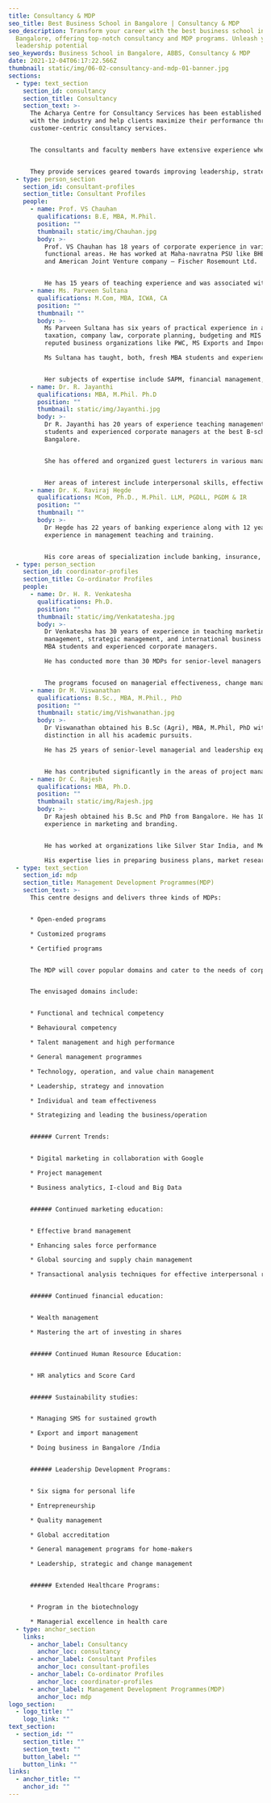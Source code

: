 ```yaml
---
title: Consultancy & MDP
seo_title: Best Business School in Bangalore | Consultancy & MDP
seo_description: Transform your career with the best business school in
  Bangalore, offering top-notch consultancy and MDP programs. Unleash your
  leadership potential
seo_keywords: Business School in Bangalore, ABBS, Consultancy & MDP
date: 2021-12-04T06:17:22.566Z
thumbnail: static/img/06-02-consultancy-and-mdp-01-banner.jpg
sections:
  - type: text_section
    section_id: consultancy
    section_title: Consultancy
    section_text: >-
      The Acharya Centre for Consultancy Services has been established to engage
      with the industry and help clients maximize their performance through
      customer-centric consultancy services. 


      The consultants and faculty members have extensive experience when it comes to offering services in manufacturing, automobile, retail, IT, health care, pharmaceutical, education and other related sectors. 


      They provide services geared towards improving leadership, strategy, and change management. Services offered by the centre extend to the fields of marketing, finance, HR systems, process improvements, banking, insurance & NBFC as well.
  - type: person_section
    section_id: consultant-profiles
    section_title: Consultant Profiles
    people:
      - name: Prof. VS Chauhan
        qualifications: B.E, MBA, M.Phil.
        position: ""
        thumbnail: static/img/Chauhan.jpg
        body: >-
          Prof. VS Chauhan has 18 years of corporate experience in various
          functional areas. He has worked at Maha-navratna PSU like BHEL, L & T,
          and American Joint Venture company – Fischer Rosemount Ltd. 


          He has 15 years of teaching experience and was associated with premier B-Schools like MSRIM, PESIT, IADC, St. Joseph, and ISBM. His areas of interest include soft skill programs, training and development, and technical skill development in the areas of materials and inventory management, supply chain logistics, and general management.
      - name: Ms. Parveen Sultana
        qualifications: M.Com, MBA, ICWA, CA
        position: ""
        thumbnail: ""
        body: >-
          Ms Parveen Sultana has six years of practical experience in auditing,
          taxation, company law, corporate planning, budgeting and MIS in
          reputed business organizations like PWC, MS Exports and Imports.

          Ms Sultana has taught, both, fresh MBA students and experienced employees for six years in reputed B-schools in South India.


          Her subjects of expertise include SAPM, financial management, accounts, costing, finance, taxation and control. She has conducted MDPs and workshops and has consulted in the areas of banking and finance, stock market, financial management, taxation, corporate planning, project management, and financial planning.
      - name: Dr. R. Jayanthi
        qualifications: MBA, M.Phil. Ph.D
        position: ""
        thumbnail: static/img/Jayanthi.jpg
        body: >-
          Dr R. Jayanthi has 20 years of experience teaching management to MBA
          students and experienced corporate managers at the best B-schools in
          Bangalore.


          She has offered and organized guest lecturers in various management related areas and presented 20 papers in national and international conferences. She has also published 10 papers in academic journals.


          Her areas of interest include interpersonal skills, effective leadership skills, talent management, performance management, HR analytics, employee engagement, and team management.
      - name: Dr. K. Raviraj Hegde
        qualifications: MCom, Ph.D., M.Phil. LLM, PGDLL, PGDM & IR
        position: ""
        thumbnail: ""
        body: >-
          Dr Hegde has 22 years of banking experience along with 12 years of
          experience in management teaching and training.


          His core areas of specialization include banking, insurance, mobilizing funds, managerial training, industrial relations, labour law, employee engagement, talent management, and wage administration. 
  - type: person_section
    section_id: coordinator-profiles
    section_title: Co-ordinator Profiles
    people:
      - name: Dr. H. R. Venkatesha
        qualifications: Ph.D.
        position: ""
        thumbnail: static/img/Venkatatesha.jpg
        body: >-
          Dr Venkatesha has 30 years of experience in teaching marketing
          management, strategic management, and international business to both
          MBA students and experienced corporate managers.

          He has conducted more than 30 MDPs for senior-level managers in different sectors of business.


          The programs focused on managerial effectiveness, change management, international business and entrepreneurship.
      - name: Dr M. Viswanathan
        qualifications: B.Sc., MBA, M.Phil., PhD
        position: ""
        thumbnail: static/img/Vishwanathan.jpg
        body: >-
          Dr Viswanathan obtained his B.Sc (Agri), MBA, M.Phil, PhD with
          distinction in all his academic pursuits.

          He has 25 years of senior-level managerial and leadership experience in various industries including agro-based sectors.


          He has contributed significantly in the areas of project management, marketing, and training and development. He has worked at organizations like SPA Agro, Harrisons Malayalam Ltd, Ceylon Tobacco co ltd, and the Economic Division of the Ministry of Agriculture and Fisheries.
      - name: Dr C. Rajesh
        qualifications: MBA, Ph.D.
        position: ""
        thumbnail: static/img/Rajesh.jpg
        body: >-
          Dr Rajesh obtained his B.Sc and PhD from Bangalore. He has 10 years of
          experience in marketing and branding.


          He has worked at organizations like Silver Star India, and Mean Light Co (India).

          His expertise lies in preparing business plans, market research, demand and supply forecasts, brand promotion and sales training.
  - type: text_section
    section_id: mdp
    section_title: Management Development Programmes(MDP)
    section_text: >-
      This centre designs and delivers three kinds of MDPs: 


      * Open-ended programs 

      * Customized programs 

      * Certified programs 


      The MDP will cover popular domains and cater to the needs of corporate executives and other target groups. 


      The envisaged domains include: 


      * Functional and technical competency  

      * Behavioural competency 

      * Talent management and high performance  

      * General management programmes 

      * Technology, operation, and value chain management 

      * Leadership, strategy and innovation 

      * Individual and team effectiveness 

      * Strategizing and leading the business/operation 


      ###### Current Trends: 


      * Digital marketing in collaboration with Google 

      * Project management 

      * Business analytics, I-cloud and Big Data 


      ###### Continued marketing education: 


      * Effective brand management 

      * Enhancing sales force performance 

      * Global sourcing and supply chain management 

      * Transactional analysis techniques for effective interpersonal relationships 


      ###### Continued financial education: 


      * Wealth management 

      * Mastering the art of investing in shares 


      ###### Continued Human Resource Education: 


      * HR analytics and Score Card 


      ###### Sustainability studies: 


      * Managing SMS for sustained growth 

      * Export and import management 

      * Doing business in Bangalore /India 


      ###### Leadership Development Programs: 


      * Six sigma for personal life 

      * Entrepreneurship 

      * Quality management  

      * Global accreditation 

      * General management programs for home-makers 

      * Leadership, strategic and change management  


      ###### Extended Healthcare Programs: 


      * Program in the biotechnology 

      * Managerial excellence in health care
  - type: anchor_section
    links:
      - anchor_label: Consultancy
        anchor_loc: consultancy
      - anchor_label: Consultant Profiles
        anchor_loc: consultant-profiles
      - anchor_label: Co-ordinator Profiles
        anchor_loc: coordinator-profiles
      - anchor_label: Management Development Programmes(MDP)
        anchor_loc: mdp
logo_section:
  - logo_title: ""
    logo_link: ""
text_section:
  - section_id: ""
    section_title: ""
    section_text: ""
    button_label: ""
    button_link: ""
links:
  - anchor_title: ""
    anchor_id: ""
---
```


